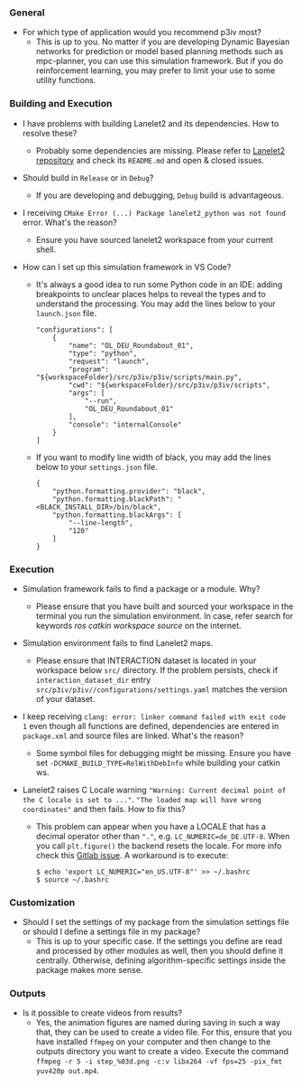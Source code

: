 ### General

 * For which type of application would you recommend p3iv most?
   * This is up to you. No matter if you are developing Dynamic Bayesian networks for prediction or model based planning methods such as mpc-planner, you can use this simulation framework. But if you do reinforcement learning, you may prefer to limit your use to some utility functions.

### Building and Execution

 * I have problems with building Lanelet2 and its dependencies. How to resolve these?
   * Probably some dependencies are missing. Please refer to [Lanelet2 repository](https://github.com/fzi-forschungszentrum-informatik/Lanelet2) and check its `README.md` and open & closed issues.

 * Should build in `Release` or in `Debug`?
   * If you are developing and debugging, `Debug` build is advantageous.

 * I receiving ``CMake Error (...) Package lanelet2_python was not found`` error. What's the reason?
   * Ensure you have sourced lanelet2 workspace from your current shell.

 * How can I set up this simulation framework in VS Code?
    * It's always a good idea to run some Python code in an IDE: adding breakpoints to unclear places helps to reveal the types and to understand the processing. You may add the lines below to your `launch.json` file.
        ```
        "configurations": [
            {
                "name": "OL_DEU_Roundabout_01",
                "type": "python",
                "request": "launch",
                "program": "${workspaceFolder}/src/p3iv/p3iv/scripts/main.py",
                "cwd": "${workspaceFolder}/src/p3iv/p3iv/scripts",
                "args": [
                    "--run",
                    "OL_DEU_Roundabout_01"
                ],
                "console": "internalConsole"
            }
        ]
        ```
    * If you want to modify line width of black, you may add the lines below to your `settings.json` file.
        ```
        {
            "python.formatting.provider": "black",
            "python.formatting.blackPath": "<BLACK_INSTALL_DIR>/bin/black",
            "python.formatting.blackArgs": [
                "--line-length",
                "120"
            ]
        }
        ```

### Execution

 * Simulation framework fails to find a package or a module. Why?
   * Please ensure that you have built and sourced your workspace in the terminal you run the simulation environment. In case, refer search for keywords _ros catkin workspace source_ on the internet.

 * Simulation environment fails to find Lanelet2 maps.
   * Please ensure that INTERACTION dataset is located in your workspace below `src/` directory. If the problem persists, check if `interaction_dataset_dir` entry `src/p3iv/p3iv//configurations/settings.yaml` matches the version of your dataset.

 * I keep receiving ``clang: error: linker command failed with exit code 1`` even though all functions are defined, dependencies are entered in ``package.xml`` and source files are linked. What's the reason?
   * Some symbol files for debugging might be missing. Ensure you have set ``-DCMAKE_BUILD_TYPE=RelWithDebInfo`` while building your catkin ws.

 * Lanelet2 raises C Locale warning ``"Warning: Current decimal point of the C locale is set to ..."``. ``"The loaded map will have wrong coordinates"`` and then fails. How to fix this?
   * This problem can appear when you have a LOCALE that has a decimal operator other than ``"."``, e.g. ``LC_NUMERIC=de_DE.UTF-8``. When you call ``plt.figure()`` the backend resets the locale. For more info check this [Gitlab issue](https://github.com/matplotlib/matplotlib/issues/6706). A workaround is to execute:
        ```
        $ echo 'export LC_NUMERIC="en_US.UTF-8"' >> ~/.bashrc
        $ source ~/.bashrc
        ```

### Customization

 * Should I set the settings of my package from the simulation settings file or should I define a settings file in my package?
   * This is up to your specific case. If the settings you define are read and processed by other modules as well, then you should define it centrally. Otherwise, defining algorithm-specific settings inside the package makes more sense.

### Outputs
* Is it possible to create videos from results?
  * Yes, the animation figures are named during saving in such a way that, they can be used to create a video file. For this, ensure that you have installed `ffmpeg` on your computer and then change to the outputs directory you want to create a video. Execute the command `ffmpeg -r 5 -i step_%03d.png -c:v libx264 -vf fps=25 -pix_fmt yuv420p out.mp4`.